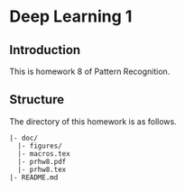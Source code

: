 <!-- Author: Jingxuan Yang -->
<!-- E-mail: yangjx20@mails.tsinghua.edu.cn -->

# Deep Learning 1

## Introduction

This is homework 8 of Pattern Recognition.

## Structure

The directory of this homework is as follows.

```
|- doc/
  |- figures/
  |- macros.tex
  |- prhw8.pdf
  |- prhw8.tex
|- README.md
```
